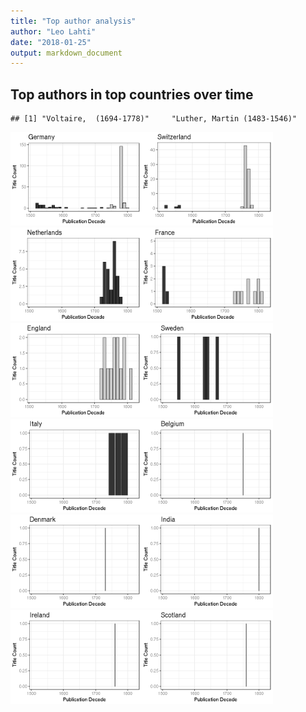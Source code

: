 ```yaml
---
title: "Top author analysis"
author: "Leo Lahti"
date: "2018-01-25"
output: markdown_document
---
```



## Top authors in top countries over time


```
## [1] "Voltaire,  (1694-1778)"     "Luther, Martin (1483-1546)"
```

<img src="figure/digihum-1-1.png" title="plot of chunk digihum-1" alt="plot of chunk digihum-1" width="210px" /><img src="figure/digihum-1-2.png" title="plot of chunk digihum-1" alt="plot of chunk digihum-1" width="210px" /><img src="figure/digihum-1-3.png" title="plot of chunk digihum-1" alt="plot of chunk digihum-1" width="210px" /><img src="figure/digihum-1-4.png" title="plot of chunk digihum-1" alt="plot of chunk digihum-1" width="210px" /><img src="figure/digihum-1-5.png" title="plot of chunk digihum-1" alt="plot of chunk digihum-1" width="210px" /><img src="figure/digihum-1-6.png" title="plot of chunk digihum-1" alt="plot of chunk digihum-1" width="210px" /><img src="figure/digihum-1-7.png" title="plot of chunk digihum-1" alt="plot of chunk digihum-1" width="210px" /><img src="figure/digihum-1-8.png" title="plot of chunk digihum-1" alt="plot of chunk digihum-1" width="210px" /><img src="figure/digihum-1-9.png" title="plot of chunk digihum-1" alt="plot of chunk digihum-1" width="210px" /><img src="figure/digihum-1-10.png" title="plot of chunk digihum-1" alt="plot of chunk digihum-1" width="210px" /><img src="figure/digihum-1-11.png" title="plot of chunk digihum-1" alt="plot of chunk digihum-1" width="210px" /><img src="figure/digihum-1-12.png" title="plot of chunk digihum-1" alt="plot of chunk digihum-1" width="210px" />





